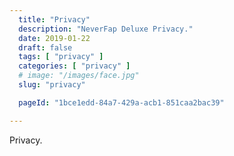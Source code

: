 ```yaml
---
  title: "Privacy"
  description: "NeverFap Deluxe Privacy."
  date: 2019-01-22
  draft: false
  tags: [ "privacy" ]
  categories: [ "privacy" ]
  # image: "/images/face.jpg"
  slug: "privacy"

  pageId: "1bce1edd-84a7-429a-acb1-851caa2bac39"

---
```


Privacy.


